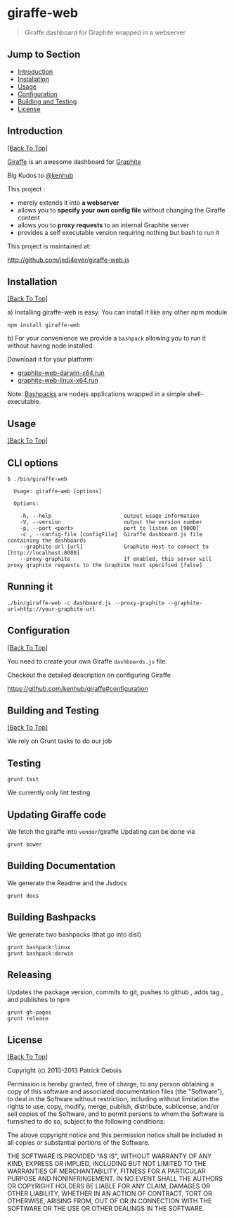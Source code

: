 # giraffe-web 

> Giraffe dashboard for Graphite wrapped in a webserver

## Jump to Section

* [Introduction](#introduction)
* [Installation](#installation)
* [Usage](#usage)
* [Configuration](#configuration)
* [Building and Testing](#building-and-testing)
* [License](#license)

## Introduction
[[Back To Top]](#jump-to-section)

[Giraffe](https://github.com/kenhub/giraffe) is an awesome dashboard for [Graphite](http://graphite.wikidot.com/)

Big Kudos to [@kenhub](https://github.com/kenhub)

This project :
- merely extends it into **a webserver**
- allows you to **specify your own config file** without changing the Giraffe content
- allows you to **proxy requests** to an internal Graphite server
- provides a self executable version requiring nothing but bash to run it

This project is maintained at:

<http://github.com/jedi4ever/giraffe-web.js>


## Installation
[[Back To Top]](#jump-to-section)

a) Installing giraffe-web is easy. You can install it like any other npm module

`npm install giraffe-web`

b) For your convenience we provide a `bashpack` allowing you to run it without having node installed.

Download it for your platform:

- [graphite-web-darwin-x64.run](https://github.com/jedi4ever/giraffe-web.js/raw/master/dist/giraffe-web-darwin-x64.run)
- [graphite-web-linux-x64.run](https://github.com/jedi4ever/giraffe-web.js/raw/master/dist/giraffe-web-linux-x64.run)

Note: [Bashpacks](http://github.com/jedi4ever/bashpack) are nodejs applications wrapped in a simple shell-executable.


## Usage
[[Back To Top]](#jump-to-section)

## CLI options
    $ ./bin/giraffe-web

      Usage: giraffe-web [options]

      Options:

        -h, --help                       output usage information
        -V, --version                    output the version number
        -p, --port <port>                port to listen on [9000]
        -c , --config-file [configFile]  Giraffe dashboard.js file containing the dashboards
        --graphite-url [url]             Graphite Host to connect to [http://localhost:8080]
        --proxy-graphite                 If enabled, this server will proxy graphite requests to the Graphite host specified [false]

## Running it

    ./bin/giraffe-web -c dashboard.js --proxy-graphite --graphite-url=http://your-graphite-url


## Configuration
[[Back To Top]](#jump-to-section)

You need to create your own Giraffe `dashboards.js` file.

Checkout the detailed description on configuring Giraffe

<https://github.com/kenhub/giraffe#configuration>


## Building and Testing
[[Back To Top]](#jump-to-section)

We rely on Grunt tasks to do our job

## Testing
    grunt test

We currently only lint testing

## Updating Giraffe code
We fetch the giraffe into `vendor`/giraffe
Updating can be done via

    grunt bower

## Building Documentation
We generate the Readme and the Jsdocs

    grunt docs

## Building Bashpacks
We generate two bashpacks (that go into dist)

    grunt bashpack:linux
    grunt bashpack:darwin

## Releasing
Updates the package version, commits to git, pushes to github , adds tag , and publishes to npm

    grunt gh-pages
    grunt release


## License
[[Back To Top]](#jump-to-section)

Copyright (c) 2010-2013 Patrick Debois

Permission is hereby granted, free of charge, to any person obtaining a copy
of this software and associated documentation files (the "Software"), to deal
in the Software without restriction, including without limitation the rights
to use, copy, modify, merge, publish, distribute, sublicense, and/or sell
copies of the Software, and to permit persons to whom the Software is
furnished to do so, subject to the following conditions:

The above copyright notice and this permission notice shall be included in
all copies or substantial portions of the Software.

THE SOFTWARE IS PROVIDED "AS IS", WITHOUT WARRANTY OF ANY KIND, EXPRESS OR
IMPLIED, INCLUDING BUT NOT LIMITED TO THE WARRANTIES OF MERCHANTABILITY,
FITNESS FOR A PARTICULAR PURPOSE AND NONINFRINGEMENT. IN NO EVENT SHALL THE
AUTHORS OR COPYRIGHT HOLDERS BE LIABLE FOR ANY CLAIM, DAMAGES OR OTHER
LIABILITY, WHETHER IN AN ACTION OF CONTRACT, TORT OR OTHERWISE, ARISING FROM,
OUT OF OR IN CONNECTION WITH THE SOFTWARE OR THE USE OR OTHER DEALINGS IN
THE SOFTWARE.



